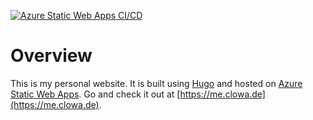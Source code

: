 [![Azure Static Web Apps CI/CD](https://github.com/clowa/me.clowa.de/actions/workflows/deployment.yaml/badge.svg)](https://github.com/clowa/me.clowa.de/actions/workflows/deployment.yaml)

# Overview

This is my personal website. It is built using [Hugo](https://gohugo.io/) and hosted on [Azure Static Web Apps](https://azure.microsoft.com/de-de/products/app-service/static). Go and check it out at [https://me.clowa.de](https://me.clowa.de).
